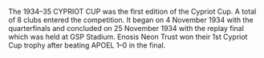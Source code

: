 The 1934–35 CYPRIOT CUP was the first edition of the Cypriot Cup. A total of 8 clubs entered the competition. It began on 4 November 1934 with the quarterfinals and concluded on 25 November 1934 with the replay final which was held at GSP Stadium. Enosis Neon Trust won their 1st Cypriot Cup trophy after beating APOEL 1–0 in the final.
